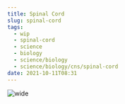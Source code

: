```yaml
---
title: Spinal Cord
slug: spinal-cord
tags:
  - wip
  - spinal-cord
  - science
  - biology
  - science/biology
  - science/biology/cns/spinal-cord
date: 2021-10-11T08:31
---
```


![wide](https://upload.wikimedia.org/wikipedia/commons/8/8f/BrainSpinalCordlabld.jpg "image from Wikimedia Commons (cc)")
